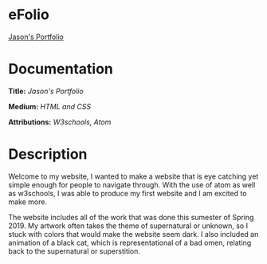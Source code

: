 # eFolio

[Jason's Portfolio](https://jason77lin.github.io)

# Documentation

**Title:** *Jason's Portfolio*

**Medium:** *HTML and CSS*

**Attributions:** *W3schools, Atom*



# Description

Welcome to my website, I wanted to make a website that is eye catching yet simple enough for people to navigate through. With the use of atom as well as w3schools, I was able to produce my first website and I am excited to make more.

The website includes all of the work that was done this sumester of Spring 2019. My artwork often takes the theme of supernatural or unknown, so I stuck with colors that would make the website seem dark. I also included an animation of a black cat, which is representational of a bad omen, relating back to the supernatural or superstition.
